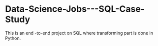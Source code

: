 # Data-Science-Jobs---SQL-Case-Study
This is an end -to-end project on SQL where transforming part is done in Python.
